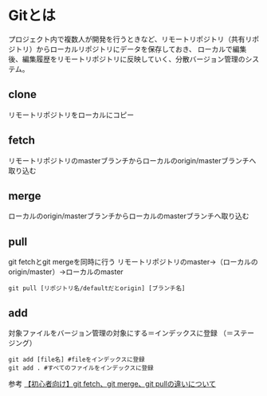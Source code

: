 # Gitとは
プロジェクト内で複数人が開発を行うときなど、リモートリポジトリ（共有リポジトリ）からローカルリポジトリにデータを保存しておき、
ローカルで編集後、編集履歴をリモートリポジトリに反映していく、分散バージョン管理のシステム。

## clone
リモートリポジトリをローカルにコピー

## fetch
リモートリポジトリのmasterブランチからローカルのorigin/masterブランチへ取り込む

## merge
ローカルのorigin/masterブランチからローカルのmasterブランチへ取り込む

## pull
git fetchとgit mergeを同時に行う
リモートリポジトリのmaster→（ローカルのorigin/master）→ローカルのmaster
```
git pull [リポジトリ名/defaultだとorigin] [ブランチ名]
```

## add
対象ファイルをバージョン管理の対象にする＝インデックスに登録
（＝ステージング）
```
git add [file名] #fileをインデックスに登録
git add . #すべてのファイルをインデックスに登録
```

参考
[【初心者向け】git fetch、git merge、git pullの違いについて](https://qiita.com/wann/items/688bc17460a457104d7d)
